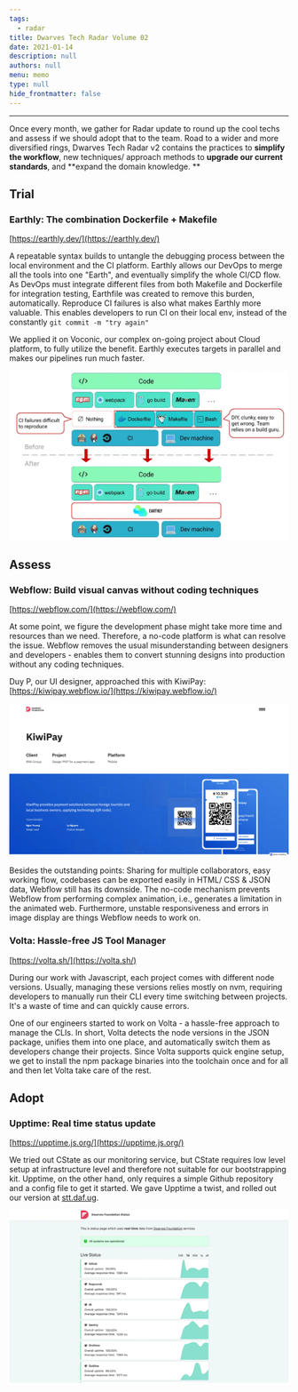 ```yaml
---
tags: 
  - radar
title: Dwarves Tech Radar Volume 02
date: 2021-01-14
description: null
authors: null
menu: memo
type: null
hide_frontmatter: false
---
```


---

Once every month, we gather for Radar update to round up the cool techs and assess if we should adopt that to the team. Road to a wider and more diversified rings, Dwarves Tech Radar v2 contains the practices to <span style='color:pink_background'>**simplify the workflow**</span>, new techniques/ approach methods to <span style='color:pink_background'>**upgrade our current standards**</span><span style='color:pink_background'>,</span> and <span style='color:pink_background'>**expand the domain knowledge. **</span>

## Trial
### Earthly: The combination Dockerfile + Makefile
[https://earthly.dev/](https://earthly.dev/)

A repeatable syntax builds to untangle the debugging process between the local environment and the CI platform. Earthly allows our DevOps to merge all the tools into one "Earth", and eventually simplify the whole CI/CD flow. As DevOps must integrate different files from both Makefile and Dockerfile for integration testing, Earthfile was created to remove this burden, automatically. Reproduce CI failures is also what makes Earthly more valuable. This enables developers to run CI on their local env, instead of the constantly `git commit -m "try again"`

We applied it on Voconic, our complex on-going project about Cloud platform, to fully utilize the benefit. Earthly executes targets in parallel and makes our pipelines run much faster.

![](assets/dwarves-tech-radar-volume-02_ecb87e89c8fcfad298cc445cb3c4c76b_md5.webp)

## Assess
### Webflow: Build visual canvas without coding techniques
 [https://webflow.com/](https://webflow.com/) 

At some point, we figure the development phase might take more time and resources than we need. Therefore, a no-code platform is what can resolve the issue. Webflow removes the usual misunderstanding between designers and developers - enables them to convert stunning designs into production without any coding techniques. 

Duy P, our UI designer, approached this with KiwiPay: [https://kiwipay.webflow.io/](https://kiwipay.webflow.io/)

![](assets/dwarves-tech-radar-volume-02_3306d8d315bae18a20786c33778c2b25_md5.webp)

Besides the outstanding points: Sharing for multiple collaborators, easy working flow, codebases can be exported easily in HTML/ CSS & JSON data, Webflow still has its downside. The no-code mechanism prevents Webflow from performing complex animation, i.e., generates a limitation in the animated web. Furthermore, unstable responsiveness and errors in image display are things Webflow needs to work on.

### Volta: Hassle-free JS Tool Manager
[https://volta.sh/](https://volta.sh/) 

During our work with Javascript, each project comes with different node versions. Usually, managing these versions relies mostly on nvm, requiring developers to manually run their CLI every time switching between projects. It's a waste of time and can quickly cause errors.

One of our engineers started to work on Volta - a hassle-free approach to manage the CLIs. In short, Volta detects the node versions in the JSON package, unifies them into one place, and automatically switch them as developers change their projects. Since Volta supports quick engine setup, we get to install the npm package binaries into the toolchain once and for all and then let Volta take care of the rest.

## Adopt
### Upptime: Real time status update 
[https://upptime.js.org/](https://upptime.js.org/)

We tried out CState as our monitoring service, but CState requires low level setup at infrastructure level and therefore not suitable for our bootstrapping kit. Upptime, on the other hand, only requires a simple Github repository and a config file to get it started. We gave Upptime a twist, and rolled out our version at [stt.daf.ug](http://stt.daf.ug/).

![](assets/dwarves-tech-radar-volume-02_3b5bb41a5a96a78fadb9fef60f1d0c24_md5.webp)

